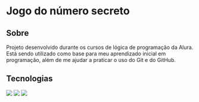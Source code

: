 <h1>Jogo do número secreto</h1>

<h2>Sobre</h2>
<p>Projeto desenvolvido durante os cursos de lógica de programação da Alura. Está sendo utilizado como base para meu aprendizado inicial em programação, além de me ajudar a praticar o uso do Git e do GitHub.</p>

## Tecnologias
<div>
  <img src="https://img.shields.io/badge/HTML-239120?style=for-the-badge&logo=html5&logoColor=white">
  <img src="https://img.shields.io/badge/CSS-239120?&style=for-the-badge&logo=css3&logoColor=white">
  <img src="https://img.shields.io/badge/JavaScript-F7DF1E?style=for-the-badge&logo=javascript&logoColor=black">
</div>
